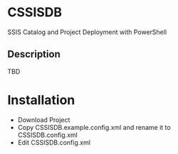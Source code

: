 # CSSISDB
SSIS Catalog and Project Deployment with PowerShell

## Description 
TBD

# Installation
- Download Project
- Copy CSSISDB.example.config.xml and rename it to CSSISDB.config.xml
- Edit CSSISDB.config.xml
